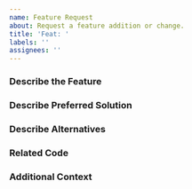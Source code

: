 ```yaml
---
name: Feature Request
about: Request a feature addition or change.
title: 'Feat: '
labels: ''
assignees: ''
---
```


<!--
ATTENTION: Only issues using a filled template will be accepted!
-->

### Describe the Feature

<!-- A clear and concise description of what the feature request is. Please include if your feature request is related to a problem. -->

### Describe Preferred Solution

<!-- A clear and concise description of what you want to happen. -->

### Describe Alternatives

<!-- A clear and concise description of any alternative solutions or features you've considered. -->

### Related Code

<!-- If you are able to illustrate the feature request with an example, please provide a sample application via an online code collaborator such as [StackBlitz](https://stackblitz.com), or [GitHub](https://github.com). -->

### Additional Context

<!-- List any other information that is relevant to your issue. Stack traces, related issues, suggestions on how to add, use case, Stack Overflow links, forum links, screenshots, OS if applicable, etc. -->

